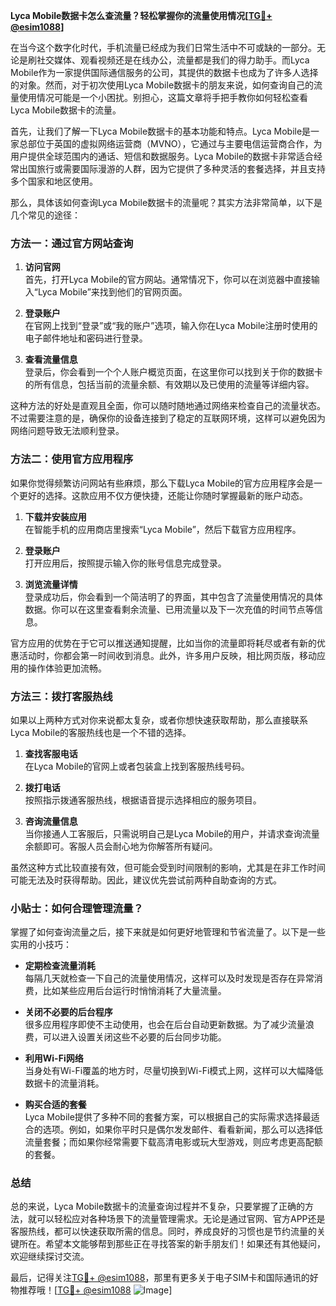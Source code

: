 **Lyca Mobile数据卡怎么查流量？轻松掌握你的流量使用情况[[TG💪+ @esim1088](https://t.me/s/esim1088)]**

在当今这个数字化时代，手机流量已经成为我们日常生活中不可或缺的一部分。无论是刷社交媒体、观看视频还是在线办公，流量都是我们的得力助手。而Lyca Mobile作为一家提供国际通信服务的公司，其提供的数据卡也成为了许多人选择的对象。然而，对于初次使用Lyca Mobile数据卡的朋友来说，如何查询自己的流量使用情况可能是一个小困扰。别担心，这篇文章将手把手教你如何轻松查看Lyca Mobile数据卡的流量。

首先，让我们了解一下Lyca Mobile数据卡的基本功能和特点。Lyca Mobile是一家总部位于英国的虚拟网络运营商（MVNO），它通过与主要电信运营商合作，为用户提供全球范围内的通话、短信和数据服务。Lyca Mobile的数据卡非常适合经常出国旅行或需要国际漫游的人群，因为它提供了多种灵活的套餐选择，并且支持多个国家和地区使用。

那么，具体该如何查询Lyca Mobile数据卡的流量呢？其实方法非常简单，以下是几个常见的途径：

### 方法一：通过官方网站查询

1. **访问官网**  
   首先，打开Lyca Mobile的官方网站。通常情况下，你可以在浏览器中直接输入“Lyca Mobile”来找到他们的官网页面。

2. **登录账户**  
   在官网上找到“登录”或“我的账户”选项，输入你在Lyca Mobile注册时使用的电子邮件地址和密码进行登录。

3. **查看流量信息**  
   登录后，你会看到一个个人账户概览页面，在这里你可以找到关于你的数据卡的所有信息，包括当前的流量余额、有效期以及已使用的流量等详细内容。

这种方法的好处是直观且全面，你可以随时随地通过网络来检查自己的流量状态。不过需要注意的是，确保你的设备连接到了稳定的互联网环境，这样可以避免因为网络问题导致无法顺利登录。

### 方法二：使用官方应用程序

如果你觉得频繁访问网站有些麻烦，那么下载Lyca Mobile的官方应用程序会是一个更好的选择。这款应用不仅方便快捷，还能让你随时掌握最新的账户动态。

1. **下载并安装应用**  
   在智能手机的应用商店里搜索“Lyca Mobile”，然后下载官方应用程序。

2. **登录账户**  
   打开应用后，按照提示输入你的账号信息完成登录。

3. **浏览流量详情**  
   登录成功后，你会看到一个简洁明了的界面，其中包含了流量使用情况的具体数据。你可以在这里查看剩余流量、已用流量以及下一次充值的时间节点等信息。

官方应用的优势在于它可以推送通知提醒，比如当你的流量即将耗尽或者有新的优惠活动时，你都会第一时间收到消息。此外，许多用户反映，相比网页版，移动应用的操作体验更加流畅。

### 方法三：拨打客服热线

如果以上两种方式对你来说都太复杂，或者你想快速获取帮助，那么直接联系Lyca Mobile的客服热线也是一个不错的选择。

1. **查找客服电话**  
   在Lyca Mobile的官网上或者包装盒上找到客服热线号码。

2. **拨打电话**  
   按照指示拨通客服热线，根据语音提示选择相应的服务项目。

3. **咨询流量信息**  
   当你接通人工客服后，只需说明自己是Lyca Mobile的用户，并请求查询流量余额即可。客服人员会耐心地为你解答所有疑问。

虽然这种方式比较直接有效，但可能会受到时间限制的影响，尤其是在非工作时间可能无法及时获得帮助。因此，建议优先尝试前两种自助查询的方式。

### 小贴士：如何合理管理流量？

掌握了如何查询流量之后，接下来就是如何更好地管理和节省流量了。以下是一些实用的小技巧：

- **定期检查流量消耗**  
  每隔几天就检查一下自己的流量使用情况，这样可以及时发现是否存在异常消费，比如某些应用后台运行时悄悄消耗了大量流量。

- **关闭不必要的后台程序**  
  很多应用程序即使不主动使用，也会在后台自动更新数据。为了减少流量浪费，可以进入设置关闭这些不必要的后台同步功能。

- **利用Wi-Fi网络**  
  当身处有Wi-Fi覆盖的地方时，尽量切换到Wi-Fi模式上网，这样可以大幅降低数据卡的流量消耗。

- **购买合适的套餐**  
  Lyca Mobile提供了多种不同的套餐方案，可以根据自己的实际需求选择最适合的选项。例如，如果你平时只是偶尔发发邮件、看看新闻，那么可以选择低流量套餐；而如果你经常需要下载高清电影或玩大型游戏，则应考虑更高配额的套餐。

### 总结

总的来说，Lyca Mobile数据卡的流量查询过程并不复杂，只要掌握了正确的方法，就可以轻松应对各种场景下的流量管理需求。无论是通过官网、官方APP还是客服热线，都可以快速获取所需的信息。同时，养成良好的习惯也是节约流量的关键所在。希望本文能够帮到那些正在寻找答案的新手朋友们！如果还有其他疑问，欢迎继续探讨交流。

最后，记得关注[TG💪+ @esim1088](https://t.me/s/esim1088)，那里有更多关于电子SIM卡和国际通讯的好物推荐哦！[[TG💪+ @esim1088](https://t.me/s/esim1088) ![Image](https://i.postimg.cc/4NQfJmqS/Snipaste-2025-05-13-00-14-12.png)]